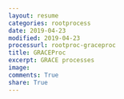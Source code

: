 ```yaml
---
layout: resume
categories: rootprocess
date: 2019-04-23
modified: 2019-04-23
processurl: rootproc-graceproc
title: GRACEProc
excerpt: GRACE processes
image: 
comments: True
share: True
---
```

